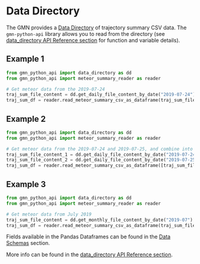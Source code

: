 # Data Directory

The GMN provides
a [Data Directory](https://globalmeteornetwork.org/data/traj_summary_data/) of
trajectory summary CSV data. The `gmn-python-api` library allows you to read from the
directory (see
[data_directory API Reference section](autoapi/gmn_python_api/data_directory/index) for 
function and variable details).

## Example 1

```python
from gmn_python_api import data_directory as dd
from gmn_python_api import meteor_summary_reader as reader

# Get meteor data from the 2019-07-24
traj_sum_file_content = dd.get_daily_file_content_by_date("2019-07-24")
traj_sum_df = reader.read_meteor_summary_csv_as_dataframe(traj_sum_file_content)
```

## Example 2

```python
from gmn_python_api import data_directory as dd
from gmn_python_api import meteor_summary_reader as reader

# Get meteor data from the 2019-07-24 and 2019-07-25, and combine into a single dataframe
traj_sum_file_content_1 = dd.get_daily_file_content_by_date("2019-07-24")
traj_sum_file_content_2 = dd.get_daily_file_content_by_date("2019-07-25")
traj_sum_df = reader.read_meteor_summary_csv_as_dataframe([traj_sum_file_content_1, traj_sum_file_content_2])
```

## Example 3

```python
from gmn_python_api import data_directory as dd
from gmn_python_api import meteor_summary_reader as reader

# Get meteor data from July 2019
traj_sum_file_content = dd.get_monthly_file_content_by_date("2019-07")
traj_sum_df = reader.read_meteor_summary_csv_as_dataframe(traj_sum_file_content)
```

Fields available in the Pandas Dataframes can be found in the 
[Data Schemas](./data_schemas.md) section.

More info can be found in the 
[data_directory API Reference section](autoapi/gmn_python_api/data_directory/index).
